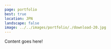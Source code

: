 ```yaml
---
page: portfolio
best: true
location: JPN
landscape: false
image: ../../images/portfolio/./download-20.jpg
---
```

Content goes here!
